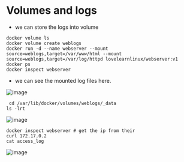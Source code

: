 # Volumes and logs

- we can store the logs into volume 

```
docker volume ls
docker volume create weblogs
docker run -d --name webserver --mount source=weblogs,target=/var/www/html --mount source=weblogs,target=/var/log/httpd lovelearnlinux/webserver:v1
docker ps
docker inspect webserver
````

- we can see the mounted log files here.

![image](https://github.com/mahimanew/Docker/assets/24412769/a6a12301-e605-4c40-b971-a757d5da7fcd)

```
 cd /var/lib/docker/volumes/weblogs/_data
ls -lrt
```

![image](https://github.com/mahimanew/Docker/assets/24412769/7f2bfe74-b57b-4cd6-9cb8-067bbd3d0346)

```
docker inspect webserver # get the ip from their
curl 172.17.0.2
cat access_log
```

![image](https://github.com/mahimanew/Docker/assets/24412769/2426c6d8-7bd2-4197-a85f-38377906e98a)
